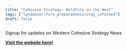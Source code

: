 ```yaml
---
title: "Cohesive Strategy: Wildfire in the West"
tags: ["landowner/fire_preparedness/stay_informed"]
draft: false
---
```


Signup for updates on Western Cohesive Strategy News

[**Visit the website here!**](https://wildfireinthewest.org/blog-wildfire/)

